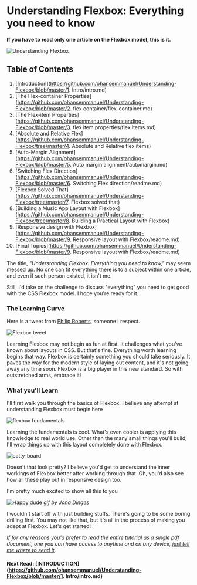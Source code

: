 # Understanding Flexbox: Everything you need to know

**If you have to read only one article on the Flexbox model, this is it.**

![Understanding Flexbox](http://i.imgur.com/GzOC1nh.png)

## Table of Contents
1. [Introduction](https://github.com/ohansemmanuel/Understanding-Flexbox/blob/master/1. Intro/intro.md)
2. [The Flex-container Properties](https://github.com/ohansemmanuel/Understanding-Flexbox/blob/master/2. flex container/flex-container.md)
3. [The Flex-item Properties](https://github.com/ohansemmanuel/Understanding-Flexbox/blob/master/3. flex item properties/flex items.md)
4. [Absolute and Relative Flex](https://github.com/ohansemmanuel/Understanding-Flexbox/tree/master/4. Absolute and Relative flex items)
5. [Auto-Margin Alignment](https://github.com/ohansemmanuel/Understanding-Flexbox/blob/master/5. Auto margin alignment/automargin.md)
6. [Switching Flex Direction](https://github.com/ohansemmanuel/Understanding-Flexbox/blob/master/6. Switching Flex direction/readme.md)
7. [Flexbox Solved That](https://github.com/ohansemmanuel/Understanding-Flexbox/tree/master/7. Flexbox solved that)
8. [Building a Music App Layout with Flexbox](https://github.com/ohansemmanuel/Understanding-Flexbox/tree/master/8. Building a Practical Layout with Flexbox)
9. [Responsive design with Flexbox](https://github.com/ohansemmanuel/Understanding-Flexbox/blob/master/9. Responsive layout with Flexbox/readme.md)
10. [Final Topics](https://github.com/ohansemmanuel/Understanding-Flexbox/blob/master/9. Responsive layout with Flexbox/readme.md)


The title, _"Understanding Flexbox: Everything you need to know,"_ may seem messed up. No one can fit everything there is to a subject within one article, and even if such person existed, it isn't me.

Still, I'd take on the challenge to discuss "everything" you need to get good with the CSS Flexbox model. I hope you're ready for it.


### The Learning Curve 

Here is a tweet from [Philip Roberts](https://andyet.com/team/phil/), someone I respect.

![Flexbox tweet](http://i.imgur.com/g32cuJ3.png)

Learning Flexbox may not begin as fun at first. It challenges what you've known about layouts in CSS. But that's fine. Everything worth learning begins that way. Flexbox is certainly something you should take seriously. It paves the way for the modern style of laying out content, and it's not going away any time soon.
Flexbox is a big player in this new standard. So with outstretched arms, embrace it!


### What you'll Learn
I'll first walk you through the basics of Flexbox. I believe any attempt at understanding Flexbox must begin here

![flexbox fundamentals](http://i.imgur.com/iGH6nKU.png)

Learning the fundamentals is cool. What's even cooler is applying this knowledge to real world use. Other than the many small things you'll build, I'll wrap things up with this layout completely done with Flexbox.


![catty-board](http://i.imgur.com/cCztePy.png)

Doesn't that look pretty? I believe you'd get to understand the inner workings of Flexbox better after working through that. Oh, you'd also see how all these play out in responsive design too.

I'm pretty much excited to show all this to you

![Happy dude](http://i.imgur.com/fsLPYRN.gif)
_gif by [Jona Dinges ](https://dribbble.com/jonadinges)_
 

I wouldn't start off with just building stuffs. There's going to be some boring drilling first. You may not like that, but it's all in the process of making you adept at Flexbox. Let's get started! 


_If for any reasons you'd prefer to read the entire tutorial as a single pdf document, one you can have access to anytime and on any device, [just tell me where to send it](https://ohansemmanuel.typeform.com/to/zD5yI7)._

#### Next Read: [INTRODUCTION](https://github.com/ohansemmanuel/Understanding-Flexbox/blob/master/1. Intro/intro.md)